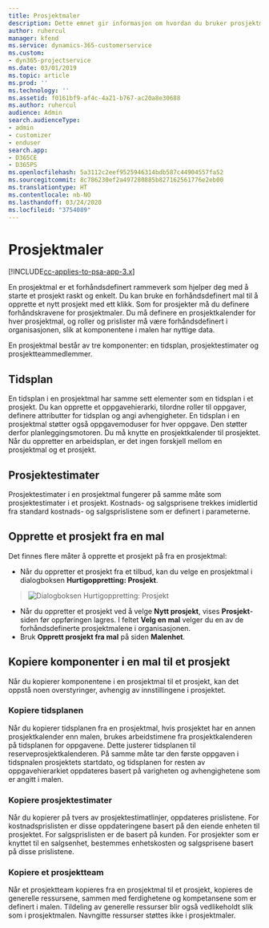 ```yaml
---
title: Prosjektmaler
description: Dette emnet gir informasjon om hvordan du bruker prosjektmaler for et raskt prosjektoppsett.
author: ruhercul
manager: kfend
ms.service: dynamics-365-customerservice
ms.custom:
- dyn365-projectservice
ms.date: 03/01/2019
ms.topic: article
ms.prod: ''
ms.technology: ''
ms.assetid: f0161bf9-af4c-4a21-b767-ac20a8e30688
ms.author: ruhercul
audience: Admin
search.audienceType:
- admin
- customizer
- enduser
search.app:
- D365CE
- D365PS
ms.openlocfilehash: 5a3112c2eef9525946314bdb587c44904557fa52
ms.sourcegitcommit: 8c786230ef2a497280885b827162561776e2eb00
ms.translationtype: HT
ms.contentlocale: nb-NO
ms.lasthandoff: 03/24/2020
ms.locfileid: "3754089"
---
```

# <a name="project-templates"></a>Prosjektmaler 

[!INCLUDE[cc-applies-to-psa-app-3.x](../includes/cc-applies-to-psa-app-3x.md)]

En prosjektmal er et forhåndsdefinert rammeverk som hjelper deg med å starte et prosjekt raskt og enkelt. Du kan bruke en forhåndsdefinert mal til å opprette et nytt prosjekt med ett klikk. Som for prosjekter må du definere forhåndskravene for prosjektmaler. Du må definere en prosjektkalender for hver prosjektmal, og roller og prislister må være forhåndsdefinert i organisasjonen, slik at komponentene i malen har nyttige data.

En prosjektmal består av tre komponenter: en tidsplan, prosjektestimater og prosjektteammedlemmer.

## <a name="schedule"></a>Tidsplan

En tidsplan i en prosjektmal har samme sett elementer som en tidsplan i et prosjekt. Du kan opprette et oppgavehierarki, tilordne roller til oppgaver, definere attributter for tidsplan og angi avhengigheter. En tidsplan i en prosjektmal støtter også oppgavemoduser for hver oppgave. Den støtter derfor planleggingsmotoren. Du må knytte en prosjektkalender til prosjektet. Når du oppretter en arbeidsplan, er det ingen forskjell mellom en prosjektmal og et prosjekt.

## <a name="project-estimates"></a>Prosjektestimater

Prosjektestimater i en prosjektmal fungerer på samme måte som prosjektestimater i et prosjekt. Kostnads- og salgsprisene trekkes imidlertid fra standard kostnads- og salgsprislistene som er definert i parameterne.

## <a name="creating-a-project-from-a-template"></a>Opprette et prosjekt fra en mal
 
Det finnes flere måter å opprette et prosjekt på fra en prosjektmal:

- Når du oppretter et prosjekt fra et tilbud, kan du velge en prosjektmal i dialogboksen **Hurtigoppretting: Prosjekt**.

> ![Dialogboksen Hurtigoppretting: Prosjekt](media/project-11.png)

- Når du oppretter et prosjekt ved å velge **Nytt prosjekt**, vises **Prosjekt**-siden før oppføringen lagres. I feltet **Velg en mal** velger du en av de forhåndsdefinerte prosjektmalene i organisasjonen.
- Bruk **Opprett prosjekt fra mal** på siden **Malenhet**.

## <a name="copying-components-of-template-to-project"></a>Kopiere komponenter i en mal til et prosjekt

Når du kopierer komponentene i en prosjektmal til et prosjekt, kan det oppstå noen overstyringer, avhengig av innstillingene i prosjektet.

### <a name="copying-the-schedule"></a>Kopiere tidsplanen

Når du kopierer tidsplanen fra en prosjektmal, hvis prosjektet har en annen prosjektkalender enn malen, brukes arbeidstimene fra prosjektkalenderen på tidsplanen for oppgavene. Dette justerer tidsplanen til reserveprosjektkalenderen. På samme måte tar den første oppgaven i tidspnalen prosjektets startdato, og tidsplanen for resten av oppgavehierarkiet oppdateres basert på varigheten og avhengighetene som er angitt i malen. 

### <a name="copying-project-estimates"></a>Kopiere prosjektestimater 

Når du kopierer på tvers av prosjektestimatlinjer, oppdateres prislistene. For kostnadsprislisten er disse oppdateringene basert på den eiende enheten til prosjektet. For salgsprislisten er de basert på kunden. For prosjekter som er knyttet til en salgsenhet, bestemmes enhetskosten og salgsprisene basert på disse prislistene.

### <a name="copying-a-project-team"></a>Kopiere et prosjektteam

Når et prosjektteam kopieres fra en prosjektmal til et prosjekt, kopieres de generelle ressursene, sammen med ferdighetene og kompetansene som er definert i malen. Tildeling av generelle ressurser blir også vedlikeholdt slik som i prosjektmalen. Navngitte ressurser støttes ikke i prosjektmaler.
